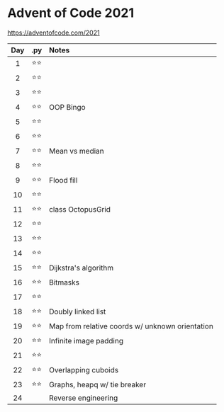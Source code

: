 # Advent of Code 2021
https://adventofcode.com/2021

| Day |  .py  | Notes |
|:---:|:-----:|:------|
|  1  | ⭐⭐ |  |
|  2  | ⭐⭐ |  |
|  3  | ⭐⭐ |  |
|  4  | ⭐⭐ | OOP Bingo |
|  5  | ⭐⭐ |  |
|  6  | ⭐⭐ |  |
|  7  | ⭐⭐ | Mean vs median |
|  8  | ⭐⭐ |  |
|  9  | ⭐⭐ | Flood fill |
| 10  | ⭐⭐ |  |
| 11  | ⭐⭐ | class OctopusGrid |
| 12  | ⭐⭐ |  |
| 13  | ⭐⭐ |  |
| 14  | ⭐⭐ |  |
| 15  | ⭐⭐ | Dijkstra's algorithm |
| 16  | ⭐⭐ | Bitmasks |
| 17  | ⭐⭐ |  |
| 18  | ⭐⭐ | Doubly linked list |
| 19  | ⭐⭐ | Map from relative coords w/ unknown orientation |
| 20  | ⭐⭐ | Infinite image padding |
| 21  | ⭐⭐ |  |
| 22  | ⭐⭐ | Overlapping cuboids |
| 23  | ⭐⭐ | Graphs, heapq w/ tie breaker |
| 24  |       | Reverse engineering |